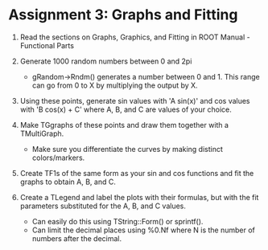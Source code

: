 # Assignment 3: Graphs and Fitting

1. Read the sections on Graphs, Graphics, and Fitting in ROOT Manual - Functional Parts
2. Generate 1000 random numbers between 0 and 2pi
     - gRandom->Rndm() generates a number between 0 and 1. This range can go from 0 to X by multiplying the output by X.

3. Using these points, generate sin values with 'A sin(x)' and cos values with 'B cos(x) + C' where A, B, and C are values of your choice.
4. Make TGgraphs of these points and draw them together with a TMultiGraph.
      - Make sure you differentiate the curves by making distinct colors/markers.
5. Create TF1s of the same form as your sin and cos functions and fit the graphs to obtain A, B, and C.
6. Create a TLegend and label the plots with their formulas, but with the fit parameters substituted for the A, B, and C values. 
     - Can easily do this using TString::Form() or sprintf().
     - Can limit the decimal places using %0.Nf where N is the number of numbers after the decimal.
